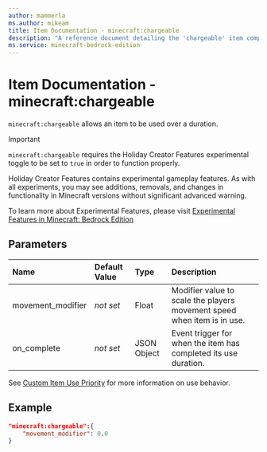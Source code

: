 ```yaml
---
author: mammerla
ms.author: mikeam
title: Item Documentation - minecraft:chargeable
description: "A reference document detailing the 'chargeable' item component"
ms.service: minecraft-bedrock-edition
---
```


# Item Documentation - minecraft:chargeable

`minecraft:chargeable` allows an item to be used over a duration.

>[!IMPORTANT]
> `minecraft:chargeable` requires the Holiday Creator Features experimental toggle to be set to `true` in order to function properly.
>
>Holiday Creator Features contains experimental gameplay features. As with all experiments, you may see additions, removals, and changes in functionality in Minecraft versions without significant advanced warning.
>
>To learn more about Experimental Features, please visit [Experimental Features in Minecraft: Bedrock Edition](../../../../../Documents/ExperimentalFeaturesToggle.md)

## Parameters

|Name |Default Value  |Type  |Description  |
|:----------|:----------|:----------|:----------|
|movement_modifier|*not set* |Float | Modifier value to scale the players movement speed when item is in use.|
|on_complete  |*not set* |JSON Object| Event trigger for when the item has completed its use duration.|

See [Custom Item Use Priority](../ItemUsePriority.md) for more information on use behavior.

## Example

```json
"minecraft:chargeable":{
    "movement_modifier": 0.0
}
```

